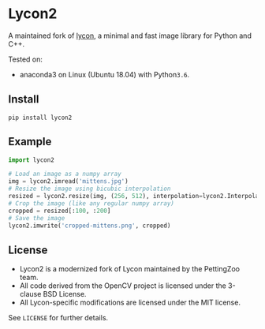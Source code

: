 # Lycon2

A maintained fork of [lycon](https://github.com/ethereon/lycon), a minimal and fast image library for Python and C++.

Tested on:

- anaconda3 on Linux (Ubuntu 18.04) with Python`3.6`.

## Install

```
pip install lycon2
```

## Example

```python
import lycon2

# Load an image as a numpy array
img = lycon2.imread('mittens.jpg')
# Resize the image using bicubic interpolation
resized = lycon2.resize(img, (256, 512), interpolation=lycon2.Interpolation.CUBIC)
# Crop the image (like any regular numpy array)
cropped = resized[:100, :200]
# Save the image
lycon2.imwrite('cropped-mittens.png', cropped)
```

## License

- Lycon2 is a modernized fork of Lycon maintained by the PettingZoo team.
- All code derived from the OpenCV project is licensed under the 3-clause BSD License.
- All Lycon-specific modifications are licensed under the MIT license.

See `LICENSE` for further details.
